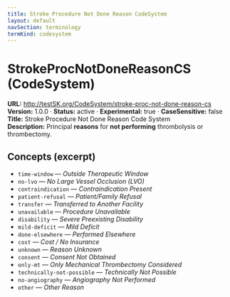```yaml
---
title: Stroke Procedure Not Done Reason CodeSystem
layout: default
navSection: terminology
termKind: codesystem
---
```


# StrokeProcNotDoneReasonCS (CodeSystem)

**URL:** http://testSK.org/CodeSystem/stroke-proc-not-done-reason-cs  
**Version:** 1.0.0 · **Status:** active · **Experimental:** true · **CaseSensitive:** false  
**Title:** Stroke Procedure Not Done Reason Code System  
**Description:** Principal **reasons** for **not performing** thrombolysis or thrombectomy.

## Concepts (excerpt)
- `time-window` — *Outside Therapeutic Window*  
- `no-lvo` — *No Large Vessel Occlusion (LVO)*  
- `contraindication` — *Contraindication Present*  
- `patient-refusal` — *Patient/Family Refusal*  
- `transfer` — *Transferred to Another Facility*  
- `unavailable` — *Procedure Unavailable*  
- `disability` — *Severe Preexisting Disability*  
- `mild-deficit` — *Mild Deficit*  
- `done-elsewhere` — *Performed Elsewhere*  
- `cost` — *Cost / No Insurance*  
- `unknown` — *Reason Unknown*  
- `consent` — *Consent Not Obtained*  
- `only-mt` — *Only Mechanical Thrombectomy Considered*  
- `technically-not-possible` — *Technically Not Possible*  
- `no-angiography` — *Angiography Not Performed*  
- `other` — *Other Reason*
